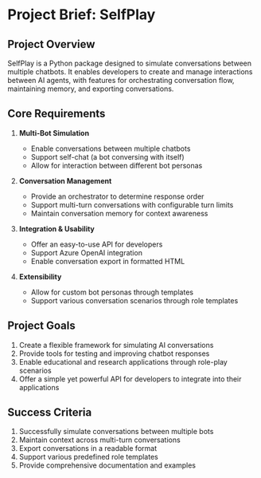 # Project Brief: SelfPlay

## Project Overview
SelfPlay is a Python package designed to simulate conversations between multiple chatbots. It enables developers to create and manage interactions between AI agents, with features for orchestrating conversation flow, maintaining memory, and exporting conversations.

## Core Requirements

1. **Multi-Bot Simulation**
   - Enable conversations between multiple chatbots
   - Support self-chat (a bot conversing with itself)
   - Allow for interaction between different bot personas

2. **Conversation Management**
   - Provide an orchestrator to determine response order
   - Support multi-turn conversations with configurable turn limits
   - Maintain conversation memory for context awareness

3. **Integration & Usability**
   - Offer an easy-to-use API for developers
   - Support Azure OpenAI integration
   - Enable conversation export in formatted HTML

4. **Extensibility**
   - Allow for custom bot personas through templates
   - Support various conversation scenarios through role templates

## Project Goals

1. Create a flexible framework for simulating AI conversations
2. Provide tools for testing and improving chatbot responses
3. Enable educational and research applications through role-play scenarios
4. Offer a simple yet powerful API for developers to integrate into their applications

## Success Criteria

1. Successfully simulate conversations between multiple bots
2. Maintain context across multi-turn conversations
3. Export conversations in a readable format
4. Support various predefined role templates
5. Provide comprehensive documentation and examples
